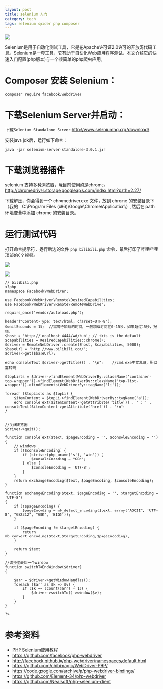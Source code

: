 ```yaml
---
layout: post
title: selenium 入门
category: tech
tags: selenium spider php composer
---
```


![](http://7vigrt.com1.z0.glb.clouddn.com/blog/pic/201702/selenium1.jpg)

Selenium是用于自动化测试工具，它是在Apache许可证2.0许可的开放源代码工具。Selenium是一套工具，它有助于自动化Web应用程序测试。本文介绍它的快速入门配置(php版本)与一个很简单的php爬虫应用。

# Composer 安装 Selenium：

    composer require facebook/webdriver

# 下载Selenium Server并启动：

下载`Selenium Standalone Server`:<http://www.seleniumhq.org/download/>

安装java jdk后，运行如下命令：

    java -jar selenium-server-standalone-3.0.1.jar
    
# 下载浏览器插件
    
selenium 支持多种浏览器，我目前使用的是chrome。<http://chromedriver.storage.googleapis.com/index.html?path=2.27/>

下载解压，你会得到一个 chromedriver.exe 文件，放到 chrome 的安装目录下（我的：C:\Program Files (x86)\Google\Chrome\Application\）,然后在 path 环境变量中添加 chrome 的安装目录。
    
# 运行测试代码

打开命令提示符，运行后边的文件 `php bilibili.php` 命令，最后打印了哔哩哔哩顶部的8个视频。

![](http://7vigrt.com1.z0.glb.clouddn.com/blog/pic/201702/QQ%E6%88%AA%E5%9B%BE20170216221036.jpg)




![](http://7vigrt.com1.z0.glb.clouddn.com/blog/pic/201702/QQ%E6%88%AA%E5%9B%BE20170216221048.jpg)

    // bilibili.php
    <?php
    namespace Facebook\WebDriver;

    use Facebook\WebDriver\Remote\DesiredCapabilities;
    use Facebook\WebDriver\Remote\RemoteWebDriver;

    require_once('vendor/autoload.php');

    header("Content-Type: text/html; charset=UTF-8");
    $waitSeconds = 15;  //需等待加载的时间，一般加载时间在0-15秒，如果超过15秒，报错。
    $host = 'http://localhost:4444/wd/hub'; // this is the default
    $capabilities = DesiredCapabilities::chrome();
    $driver = RemoteWebDriver::create($host, $capabilities, 5000);
    $baseUrl = 'http://www.bilibili.com/';
    $driver->get($baseUrl);

    echo consoleText($driver->getTitle()) . "\n";    //cmd.exe中文乱码，所以需转码

    $topLists = $driver->findElement(WebDriverBy::className('container-top-wrapper'))->findElement(WebDriverBy::className('top-list-wrapper'))->findElements(WebDriverBy::tagName('li'));

    foreach ($topLists as $topLi) {
        $itemContent = $topLi->findElement(WebDriverBy::tagName('a'));
        echo consoleText($itemContent->getAttribute('title')) . ' : ' . consoleText($itemContent->getAttribute('href')) . "\n";
    }


    //关闭浏览器
    $driver->quit();

    function consoleText($text, $pageEncoding = '', $consoleEncoding = '')
    {
        // windows
        if (!$consoleEncoding) {
            if (stristr(php_uname('s'), 'win')) {
                $consoleEncoding = "GBK";
            } else {
                $consoleEncoding = 'UTF-8';
            }
        }
        return exchangeEncoding($text, $pageEncoding, $consoleEncoding);
    }

    function exchangeEncoding($text, $pageEncoding = '', $targetEncoding = 'UTF-8')
    {
        if (!$pageEncoding) {
            $pageEncoding = mb_detect_encoding($text, array("ASCII", 'UTF-8', "GB2312", "GBK", 'BIG5'));
        }

        if ($pageEncoding != $targetEncoding) {
            return mb_convert_encoding($text,$targetEncoding,$pageEncoding);
        }

        return $text;
    }

    //切换至最后一个window
    function switchToEndWindow($driver)
    {

        $arr = $driver->getWindowHandles();
        foreach ($arr as $k => $v) {
            if ($k == (count($arr) - 1)) {
                $driver->switchTo()->window($v);
            }
        }
    }

    ?>

# 参考资料

* [PHP Selenium使用教程](http://www.kancloud.cn/wangking/selenium/234575)
* <https://github.com/facebook/php-webdriver>
* <http://facebook.github.io/php-webdriver/namespaces/default.html>
* <https://github.com/chibimagic/WebDriver-PHP/>
* <https://code.google.com/archive/p/php-webdriver-bindings/>
* <https://github.com/Element-34/php-webdriver>
* <https://github.com/Nearsoft/php-selenium-client>
